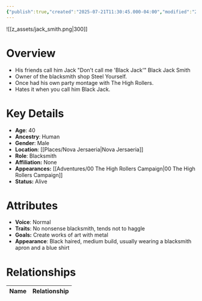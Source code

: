 ```yaml
---
{"publish":true,"created":"2025-07-21T11:30:45.000-04:00","modified":"2025-10-22T08:56:32.631-04:00","published":"2025-10-22T08:56:32.631-04:00","cssclasses":"","Age":"40","Ancestry":"Human","Gender":"Male","Location":["[[Nova Jersaeria]]"],"Role":["Blacksmith"],"Affiliation":["None"],"Appearances":["[[00 The High Rollers Campaign]]"],"Status":"Alive","Authors":["Jordan"]}
---
```


![[z_assets/jack_smith.png|300]]

# Overview
- His friends call him Jack "Don't call me 'Black Jack'" Black Jack Smith
- Owner of the blacksmith shop Steel Yourself.
- Once had his own party montage with The High Rollers.
- Hates it when you call him Black Jack.

# Key Details
- **Age**: 40
- **Ancestry**: Human
- **Gender**: Male
- **Location**: [[Places/Nova Jersaeria\|Nova Jersaeria]]
- **Role**: Blacksmith
- **Affiliation:** None
- **Appearances:** [[Adventures/00 The High Rollers Campaign\|00 The High Rollers Campaign]]
- **Status:** Alive

# Attributes
- **Voice**: Normal
- **Traits**: No nonsense blacksmith, tends not to haggle
- **Goals:** Create works of art with metal
- **Appearance**: Black haired, medium build, usually wearing a blacksmith apron and a blue shirt

# Relationships

| Name  | Relationship |
| ----- | ------------ |
